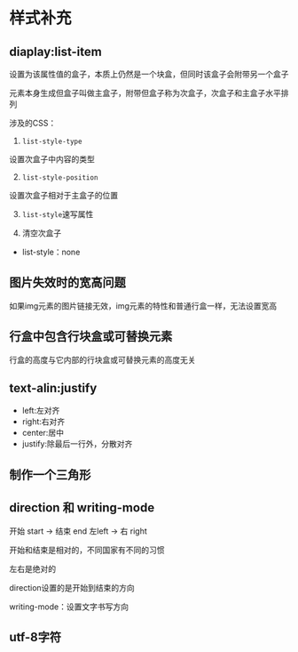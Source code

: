 # 样式补充

## diaplay:list-item

设置为该属性值的盒子，本质上仍然是一个块盒，但同时该盒子会附带另一个盒子

元素本身生成但盒子叫做主盒子，附带但盒子称为次盒子，次盒子和主盒子水平排列

涉及的CSS：

1. ```list-style-type```

设置次盒子中内容的类型

2. ```list-style-position```

设置次盒子相对于主盒子的位置

3. ```list-style```速写属性

4. 清空次盒子

- list-style：none

## 图片失效时的宽高问题

如果img元素的图片链接无效，img元素的特性和普通行盒一样，无法设置宽高

## 行盒中包含行块盒或可替换元素

行盒的高度与它内部的行块盒或可替换元素的高度无关

## text-alin:justify

- left:左对齐
- right:右对齐
- center:居中
- justify:除最后一行外，分散对齐

## 制作一个三角形

## direction 和 writing-mode

开始 start -> 结束 end
左left -> 右 right

开始和结束是相对的，不同国家有不同的习惯

左右是绝对的

direction设置的是开始到结束的方向

writing-mode：设置文字书写方向

## utf-8字符

